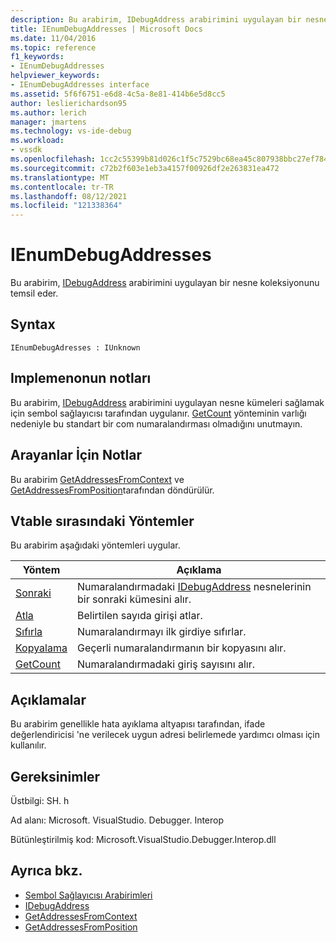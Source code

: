 ```yaml
---
description: Bu arabirim, IDebugAddress arabirimini uygulayan bir nesne koleksiyonunu temsil eder.
title: IEnumDebugAddresses | Microsoft Docs
ms.date: 11/04/2016
ms.topic: reference
f1_keywords:
- IEnumDebugAddresses
helpviewer_keywords:
- IEnumDebugAddresses interface
ms.assetid: 5f6f6751-e6d8-4c5a-8e81-414b6e5d8cc5
author: leslierichardson95
ms.author: lerich
manager: jmartens
ms.technology: vs-ide-debug
ms.workload:
- vssdk
ms.openlocfilehash: 1cc2c55399b81d026c1f5c7529bc68ea45c807938bbc27ef784842a8e230bd83
ms.sourcegitcommit: c72b2f603e1eb3a4157f00926df2e263831ea472
ms.translationtype: MT
ms.contentlocale: tr-TR
ms.lasthandoff: 08/12/2021
ms.locfileid: "121338364"
---
```

# <a name="ienumdebugaddresses"></a>IEnumDebugAddresses
Bu arabirim, [IDebugAddress](../../../extensibility/debugger/reference/idebugaddress.md) arabirimini uygulayan bir nesne koleksiyonunu temsil eder.

## <a name="syntax"></a>Syntax

```
IEnumDebugAdresses : IUnknown
```

## <a name="notes-for-implementers"></a>Implemenonun notları
 Bu arabirim, [IDebugAddress](../../../extensibility/debugger/reference/idebugaddress.md) arabirimini uygulayan nesne kümeleri sağlamak için sembol sağlayıcısı tarafından uygulanır. [GetCount](../../../extensibility/debugger/reference/ienumdebugaddresses-getcount.md) yönteminin varlığı nedeniyle bu standart bir com numaralandırması olmadığını unutmayın.

## <a name="notes-for-callers"></a>Arayanlar İçin Notlar
 Bu arabirim [GetAddressesFromContext](../../../extensibility/debugger/reference/idebugsymbolprovider-getaddressesfromcontext.md) ve [GetAddressesFromPosition](../../../extensibility/debugger/reference/idebugsymbolprovider-getaddressesfromposition.md)tarafından döndürülür.

## <a name="methods-in-vtable-order"></a>Vtable sırasındaki Yöntemler
 Bu arabirim aşağıdaki yöntemleri uygular.

|Yöntem|Açıklama|
|------------|-----------------|
|[Sonraki](../../../extensibility/debugger/reference/ienumdebugaddresses-next.md)|Numaralandırmadaki [IDebugAddress](../../../extensibility/debugger/reference/idebugaddress.md) nesnelerinin bir sonraki kümesini alır.|
|[Atla](../../../extensibility/debugger/reference/ienumdebugaddresses-skip.md)|Belirtilen sayıda girişi atlar.|
|[Sıfırla](../../../extensibility/debugger/reference/ienumdebugaddresses-reset.md)|Numaralandırmayı ilk girdiye sıfırlar.|
|[Kopyalama](../../../extensibility/debugger/reference/ienumdebugaddresses-clone.md)|Geçerli numaralandırmanın bir kopyasını alır.|
|[GetCount](../../../extensibility/debugger/reference/ienumdebugaddresses-getcount.md)|Numaralandırmadaki giriş sayısını alır.|

## <a name="remarks"></a>Açıklamalar
 Bu arabirim genellikle hata ayıklama altyapısı tarafından, ifade değerlendiricisi 'ne verilecek uygun adresi belirlemede yardımcı olması için kullanılır.

## <a name="requirements"></a>Gereksinimler
 Üstbilgi: SH. h

 Ad alanı: Microsoft. VisualStudio. Debugger. Interop

 Bütünleştirilmiş kod: Microsoft.VisualStudio.Debugger.Interop.dll

## <a name="see-also"></a>Ayrıca bkz.
- [Sembol Sağlayıcısı Arabirimleri](../../../extensibility/debugger/reference/symbol-provider-interfaces.md)
- [IDebugAddress](../../../extensibility/debugger/reference/idebugaddress.md)
- [GetAddressesFromContext](../../../extensibility/debugger/reference/idebugsymbolprovider-getaddressesfromcontext.md)
- [GetAddressesFromPosition](../../../extensibility/debugger/reference/idebugsymbolprovider-getaddressesfromposition.md)
